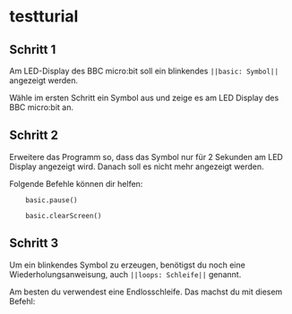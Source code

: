 # testturial

## Schritt 1

Am LED-Display des BBC micro:bit soll ein blinkendes ``||basic: Symbol||`` angezeigt werden.

Wähle im ersten Schritt ein Symbol aus und zeige es am LED Display des BBC micro:bit an. 

## Schritt 2

Erweitere das Programm so, dass das Symbol nur für 2 Sekunden am LED Display angezeigt wird.
Danach soll es nicht mehr angezeigt werden.

Folgende Befehle können dir helfen:

```block
    basic.pause()
```

```block
    basic.clearScreen()
```

## Schritt 3

Um ein blinkendes Symbol zu erzeugen, benötigst du noch eine Wiederholungsanweisung, 
auch ``||loops: Schleife||`` genannt. 

Am besten du verwendest eine Endlosschleife.
Das machst du mit diesem Befehl: